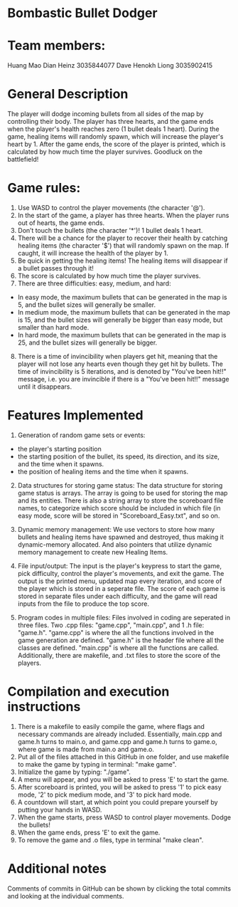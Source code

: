 # Bombastic Bullet Dodger

# Team members:
Huang Mao Dian Heinz 3035844077
Dave Henokh Liong 3035902415

# General Description
The player will dodge incoming bullets from all sides of the map by controlling their body. The player has three hearts, and the game ends when the player's health reaches zero (1 bullet deals 1 heart). During the game, healing items will randomly spawn, which will increase the player's heart by 1. After the game ends, the score of the player is printed, which is calculated by how much time the player survives. Goodluck on the battlefield!

# Game rules: 
1. Use WASD to control the player movements (the character '@').
2. In the start of the game, a player has three hearts. When the player runs out of hearts, the game ends. 
3. Don’t touch the bullets (the character '\*')! 1 bullet deals 1 heart.
4. There will be a chance for the player to recover their health by catching healing items (the character '$') that will randomly spawn on the map. If caught, it will increase the health of the player by 1.
5. Be quick in getting the healing items! The healing items will disappear if a bullet passes through it!
6. The score is calculated by how much time the player survives.
7. There are three difficulties: easy, medium, and hard:
- In easy mode, the maximum bullets that can be generated in the map is 5, and the bullet sizes will generally be smaller.
- In medium mode, the maximum bullets that can be generated in the map is 15, and the bullet sizes will generally be bigger than easy mode, but smaller than hard mode.
- In hard mode, the maximum bullets that can be generated in the map is 25, and the bullet sizes will generally be bigger.
8. There is a time of invincibility when players get hit, meaning that the player will not lose any hearts even though they get hit by bullets. The time of invincibility is 5 iterations, and is denoted by "You've been hit!!" message, i.e. you are invincible if there is a "You've been hit!!" message until it disappears.

# Features Implemented
1. Generation of random game sets or events: 
- the player's starting position
- the starting position of the bullet, its speed, its direction, and its size, and the time when it spawns.
- the position of healing items and the time when it spawns.

2. Data structures for storing game status: 
The data structure for storing game status is arrays. The array is going to be used for storing the map and its entities. There is also a string array to store the scoreboard file names, to categorize which score should be included in which file (in easy mode, score will be stored in "Scoreboard_Easy.txt", and so on.

3. Dynamic memory management: 
We use vectors to store how many bullets and healing items have spawned and destroyed, thus making it dynamic-memory allocated. And also pointers that utilize dynamic memory management to create new Healing Items.

4. File input/output:
The input is the player's keypress to start the game, pick difficulty, control the player's movements, and exit the game. The output is the printed menu, updated map every iteration, and score of the player which is stored in a seperate file. 
The score of each game is stored in separate files under each difficulty, and the game will read inputs from the file to produce the top score.

5. Program codes in multiple files:
Files involved in coding are seperated in three files. Two .cpp files: "game.cpp", "main.cpp", and 1 .h file: "game.h". "game.cpp" is where the all the functions involved in the game generation are defined. "game.h" is the header file where all the classes are defined. "main.cpp" is where all the functions are called. Additionally, there are makefile, and .txt files to store the score of the players.

# Compilation and execution instructions
1. There is a makefile to easily compile the game, where flags and necessary commands are already included. Essentially, main.cpp and game.h turns to main.o, and game.cpp and game.h turns to game.o, where game is made from main.o and game.o.
2. Put all of the files attached in this GitHub in one folder, and use makefile to make the game by typing in terminal: "make game".
3. Initialize the game by typing: "./game".
4. A menu will appear, and you will be asked to press 'E' to start the game.
5. After scoreboard is printed, you will be asked to press '1' to pick easy mode, '2' to pick medium mode, and '3' to pick hard mode.
6. A countdown will start, at which point you could prepare yourself by putting your hands in WASD.
7. When the game starts, press WASD to control player movements. Dodge the bullets!
8. When the game ends, press 'E' to exit the game.
9. To remove the game and .o files, type in terminal "make clean".

# Additional notes
Comments of commits in GitHub can be shown by clicking the total commits and looking at the individual comments.
